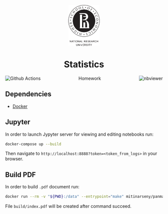 <p align="center">
  <a href="https://github.com/mitinarsenyhse/statisticsHW">
    <img src="assets/hseLogo.png" alt="HSE logo" width="20%" />
  </a>
  <h1 align="center">Statistics</h1>
  <p align="center">
    <a href="https://github.com/mitinarsenyHSE/statisticsHW/actions">
      <img align="left" alt="Github Actions" src="https://github.com/mitinarsenyHSE/statisticsHW/workflows/pandoc/badge.svg">
    </a>
      Homework
    <a href="https://nbviewer.jupyter.org/github/mitinarsenyHSE/statisticsHW/blob/master/src/hw.ipynb">
      <img align="right" alt="nbviewer" src="https://img.shields.io/badge/render-nbviewer-F37726.svg?logo=jupyter&style=flat-square">
    </a>
  </p>
</p>

## Dependencies

* [Docker](https://www.docker.com)

## Jupyter

In order to launch Jypyter server for viewing and editing notebooks run:

```bash
docker-compose up --build
```

Then navigate to `http://localhost:8888?token=<token_from_logs>` in your browser.

## Build PDF

In order to build `.pdf` document run:

```bash
docker run --rm -v "${PWD}:/data" --entrypoint="make" mitinarseny/panmake:2.7.3 pdf
```

File `build/index.pdf` will be created after command succeed.

